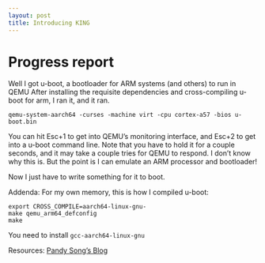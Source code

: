 ```yaml
---
layout: post
title: Introducing KING
---
```



# Progress report

Well I got u-boot, a bootloader for ARM systems (and others) to run in QEMU
After installing the requisite dependencies and cross-compiling u-boot for arm, I ran it, and it ran.

    qemu-system-aarch64 -curses -machine virt -cpu cortex-a57 -bios u-boot.bin

You can hit Esc+1 to get into QEMU&rsquo;s monitoring interface, and Esc+2 to get into a u-boot command line. Note that you have to hold it for a couple seconds, and it may take a couple tries for QEMU to respond. I don&rsquo;t know why this is. But the point is I can emulate an ARM processor and bootloader!

Now I just have to write something for it to boot.

Addenda:
For my own memory, this is how I compiled u-boot:

    export CROSS_COMPILE=aarch64-linux-gnu-
    make qemu_arm64_defconfig
    make

You need to install `gcc-aarch64-linux-gnu`

Resources:
[Pandy Song&rsquo;s Blog](https://pandysong.github.io/blog/post/run_u-boot_in_qemu/)

